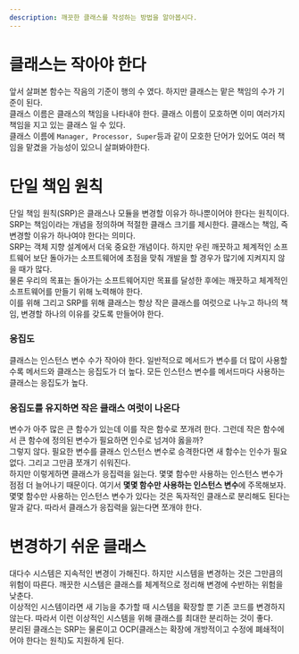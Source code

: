 ```yaml
---
description: 깨끗한 클래스를 작성하는 방법을 알아봅시다.
---
```


# 클래스는 작아야 한다
앞서 살펴본 함수는 작음의 기준이 행의 수 였다. 하지만 클래스는 맡은 책임의 수가 기준이 된다. <br>
클래스 이름은 클래스의 책임을 나타내야 한다. 클래스 이름이 모호하면 이미 여러가지 책임을 지고 있는 클래스 일 수 있다. <br>
클래스 이름에 `Manager, Processor, Super`등과 같이 모호한 단어가 있어도 여러 책임을 맡겼을 가능성이 있으니 살펴봐야한다. <br>

# 단일 책임 원칙
단일 책임 원칙(SRP)은 클래스나 모듈을 변경할 이유가 하나뿐이어야 한다는 원칙이다. <br>
SRP는 책임이라는 개념을 정의하며 적절한 클래스 크기를 제시한다. 클래스는 책임, 즉 변경할 이유가 하나여야 한다는 의미다. <br>
SRP는 객체 지향 설계에서 더욱 중요한 개념이다. 하지만 우린 깨끗하고 체계적인 소프트웨어 보단 돌아가는 소프트웨어에 초점을 맞춰 개발을 할 경우가 많기에 지켜지지 않을 때가 많다. <br>
물론 우리의 목표는 돌아가는 소프트웨어지만 목표를 달성한 후에는 깨끗하고 체계적인 소프트웨어를 만들기 위해 노력해야 한다. <br>
이를 위해 그리고 SRP를 위해 클래스는 항상 작은 클래스를 여럿으로 나누고 하나의 책임, 변경할 하나의 이유를 갖도록 만들어야 한다. <br>

### 응집도
클래스는 인스턴스 변수 수가 작아야 한다. 일반적으로 메서드가 변수를 더 많이 사용할수록 메서드와 클래스는 응집도가 더 높다. 모든 인스턴스 변수를 메서드마다 사용하는 클래스는 응집도가 높다. <br>

### 응집도를 유지하면 작은 클래스 여럿이 나온다
변수가 아주 많은 큰 함수가 있는데 이를 작은 함수로 쪼개려 한다. 그런데 작은 함수에서 큰 함수에 정의된 변수가 필요하면 인수로 넘겨야 옳을까? <br>
그렇지 않다. 필요한 변수를 클래스 인스턴스 변수로 승격한다면 새 함수는 인수가 필요없다. 그리고 그만큼 쪼개기 쉬워진다. <br>
하지만 이렇게하면 클래스가 응집력을 잃는다. 몇몇 함수만 사용하는 인스턴스 변수가 점점 더 늘어나기 때문이다. 여기서 **몇몇 함수만 사용하는 인스턴스 변수**에 주목해보자. 몇몇 함수만 사용하는 인스턴스 변수가 있다는 것은 독자적인 클래스로 분리해도 된다는 말과 같다. 따라서 클래스가 응집력을 잃는다면 쪼개야 한다.

# 변경하기 쉬운 클래스
대다수 시스템은 지속적인 변경이 가해진다. 하지만 시스템을 변경하는 것은 그만큼의 위험이 따른다. 깨끗한 시스템은 클래스를 체계적으로 정리해 변경에 수반하는 위험을 낮춘다. <br> 
이상적인 시스템이라면 새 기능을 추가할 때 시스템을 확장할 뿐 기존 코드를 변경하지 않는다. 따라서 이런 이상적인 시스템을 위해 클래스를 최대한 분리하는 것이 좋다. <br>
분리된 클래스는 SRP는 물론이고 OCP(클래스는 확장에 개방적이고 수정에 폐쇄적이어야 한다는 원칙)도 지원하게 된다.